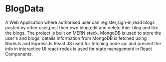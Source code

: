 # BlogData
A Web Application where authorised user can register,sign-in,read blogs posted by other user,post their own blog,edit and delete thier blog and like the blogs.
The project is built on MERN stack. MongoDB is used to store the user's and blogs' details.Information from MongoDB is fetched using NodeJs and ExpressJs.React JS used for fetching 
node api and present the info in interactice UI.react-redux is used for state management in React Components.  
